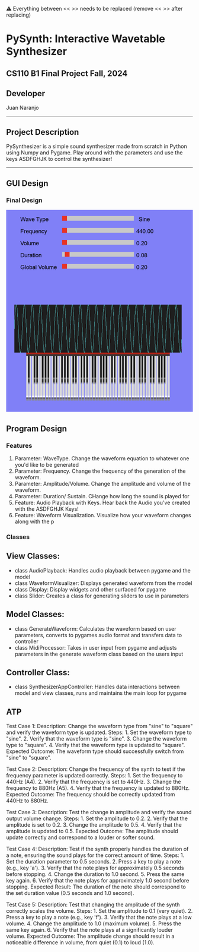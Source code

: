 
:warning: Everything between << >> needs to be replaced (remove << >> after replacing)

# PySynth: Interactive Wavetable Synthesizer 
## CS110 B1 Final Project  Fall, 2024 

## Developer
Juan Naranjo

***

## Project Description

PySynthesizer is a simple sound synthesizer made from scratch in Python using Numpy and Pygame. Play around with the parameters and use the keys ASDFGHJK to control the synthesizer!

***    

## GUI Design
### Final Design

![final gui](main/template/assets/PySynthGUI.png)

## Program Design

### Features

1. Parameter: WaveType. Change the waveform equation to whatever one you'd like to be generated
2. Parameter: Frequency. Change the frequency of the generation of the waveform.
3. Parameter: Amplitude/Volume. Change the amplitude and volume of the waveform.
4. Parameter: Duration/ Sustain. CHange how long the sound is played for 
5. Feature: Audio Playback with Keys. Hear back the Audio you've created with the ASDFGHJK Keys!
5. Feature: Waveform Visualization. Visualize how your waveform changes along with the p

### Classes
## View Classes:
- class AudioPlayback: Handles audio playback between pygame and the model
- class WaveformVisualizer: Displays generated waveform from the model
- class Display: Display widgets and other surfaced for pygame
- class Slider: Creates a class for generating sliders to use in parameters
## Model Classes:
- class GenerateWaveform: Calculates the waveform based on user parameters, converts to pygames audio format and transfers data to controller
- class MidiProcessor: Takes in user input from pygame and adjusts parameters in the generate waveform class based on the users input
## Controller Class:
- class SynthesizerAppController: Handles data interactions between model and view classes, runs and maintains the main loop for pygame

## ATP

Test Case 1:
    Description: Change the waveform type from "sine" to "square" and verify the waveform type is updated.
    Steps:
        1. Set the waveform type to "sine".
        2. Verify that the waveform type is "sine".
        3. Change the waveform type to "square".
        4. Verify that the waveform type is updated to "square".
    Expected Outcome:
        The waveform type should successfully switch from "sine" to "square".

Test Case 2:
    Description: Change the frequency of the synth to test if the frequency parameter is updated correctly.
    Steps:
        1. Set the frequency to 440Hz (A4).
        2. Verify that the frequency is set to 440Hz.
        3. Change the frequency to 880Hz (A5).
        4. Verify that the frequency is updated to 880Hz.
    Expected Outcome:
        The frequency should be correctly updated from 440Hz to 880Hz.

Test Case 3:
    Description: Test the change in amplitude and verify the sound output volume change.
    Steps:
        1. Set the amplitude to 0.2.
        2. Verify that the amplitude is set to 0.2.
        3. Change the amplitude to 0.5.
        4. Verify that the amplitude is updated to 0.5.
    Expected Outcome:
        The amplitude should update correctly and correspond to a louder or softer sound.

Test Case 4:
    Description: Test if the synth properly handles the duration of a note, ensuring the sound plays for the correct amount of time.
    Steps:
        1. Set the duration parameter to 0.5 seconds.
        2. Press a key to play a note (e.g., key 'a').
        3. Verify that the note plays for approximately 0.5 seconds before stopping.
        4. Change the duration to 1.0 second.
        5. Press the same key again.
        6. Verify that the note plays for approximately 1.0 second before stopping.
    Expected Result:
        The duration of the note should correspond to the set duration value (0.5 seconds and 1.0 second).

Test Case 5:
    Description: Test that changing the amplitude of the synth correctly scales the volume.
    Steps:
        1. Set the amplitude to 0.1 (very quiet).
        2. Press a key to play a note (e.g., key 'f').
        3. Verify that the note plays at a low volume.
        4. Change the amplitude to 1.0 (maximum volume).
        5. Press the same key again.
        6. Verify that the note plays at a significantly louder volume.
    Expected Outcome:
        The amplitude change should result in a noticeable difference in volume, from quiet (0.1) to loud (1.0).